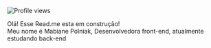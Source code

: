 ![Profile views](https://gpvc.arturio.dev/mabiiak?v=3)
<p>Olá! Esse Read.me esta em construção!<br /> Meu nome é Mabiane Polniak, Desenvolvedora front-end, atualmente estudando back-end</p>
